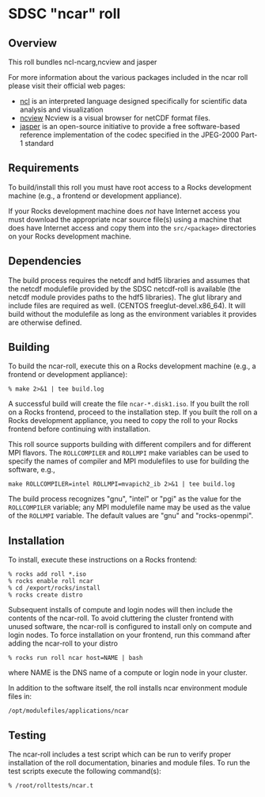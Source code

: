 # SDSC "ncar" roll

## Overview

This roll bundles ncl-ncarg,ncview  and jasper


For more information about the various packages included in the ncar roll please visit their official web pages:

- <a href="http://www.ncl.ucar.edu" target="_blank">ncl</a> is an interpreted language designed specifically for scientific data analysis and visualization
- <a href="http://http://meteora.ucsd.edu/~pierce/ncview_home_page.html" target="_blank">ncview</a> Ncview is a visual browser for netCDF format files.
- <a href="http://www.ece.uvic.ca/~frodo/jasper" target="_blank">jasper</a> is an open-source initiative to provide a free software-based reference implementation of the codec specified in the JPEG-2000 Part-1 standard

## Requirements

To build/install this roll you must have root access to a Rocks development
machine (e.g., a frontend or development appliance).

If your Rocks development machine does *not* have Internet access you must
download the appropriate ncar source file(s) using a machine that does
have Internet access and copy them into the `src/<package>` directories on your
Rocks development machine.


## Dependencies


The build process requires the netcdf and hdf5 libraries and assumes that the netcdf
modulefile provided by the SDSC netcdf-roll is available (the netcdf module provides paths
to the hdf5 libraries).  The glut library and include files are required as well.
(CENTOS freeglut-devel.x86_64).
It will build without the modulefile as long as the environment
variables it provides are otherwise defined.


## Building

To build the ncar-roll, execute this on a Rocks development
machine (e.g., a frontend or development appliance):

```shell
% make 2>&1 | tee build.log
```

A successful build will create the file `ncar-*.disk1.iso`.  If you built
the roll on a Rocks frontend, proceed to the installation step. If you built the
roll on a Rocks development appliance, you need to copy the roll to your Rocks
frontend before continuing with installation.

This roll source supports building with different compilers and for different
MPI flavors.  The `ROLLCOMPILER` and `ROLLMPI` make variables can be used to
specify the names of compiler and MPI modulefiles to use for building the
software, e.g.,

```shell
make ROLLCOMPILER=intel ROLLMPI=mvapich2_ib 2>&1 | tee build.log
```

The build process recognizes "gnu", "intel" or "pgi" as the value for the
`ROLLCOMPILER` variable; any MPI modulefile name may be used as the value of
the `ROLLMPI` variable.  The default values are "gnu" and "rocks-openmpi".
<ENDIF>

## Installation

To install, execute these instructions on a Rocks frontend:

```shell
% rocks add roll *.iso
% rocks enable roll ncar
% cd /export/rocks/install
% rocks create distro
```

Subsequent installs of compute and login nodes will then include the contents
of the ncar-roll.  To avoid cluttering the cluster frontend with unused
software, the ncar-roll is configured to install only on compute and
login nodes. To force installation on your frontend, run this command after
adding the ncar-roll to your distro

```shell
% rocks run roll ncar host=NAME | bash
```

where NAME is the DNS name of a compute or login node in your cluster.

In addition to the software itself, the roll installs ncar environment
module files in:

```shell
/opt/modulefiles/applications/ncar
```


## Testing

The ncar-roll includes a test script which can be run to verify proper
installation of the roll documentation, binaries and module files. To
run the test scripts execute the following command(s):

```shell
% /root/rolltests/ncar.t 
```

